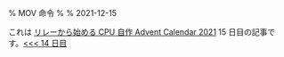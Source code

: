% MOV 命令
%
% 2021-12-15

これは [リレーから始める CPU 自作 Advent Calendar 2021](https://adventar.org/calendars/7052) 15 日目の記事です。[<<< 14 日目](../Day14_MemoryMap/)
